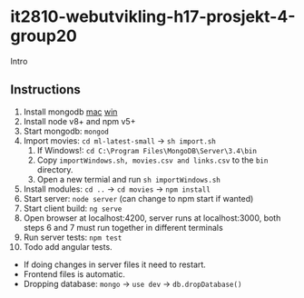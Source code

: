 # it2810-webutvikling-h17-prosjekt-4-group20
Intro

## Instructions
1. Install mongodb [mac](https://docs.mongodb.com/manual/tutorial/install-mongodb-on-os-x/) [win](https://docs.mongodb.com/manual/tutorial/install-mongodb-on-windows/)
2. Install node v8+ and npm v5+
3. Start mongodb: `mongod`
4. Import movies: `cd ml-latest-small` -> `sh import.sh`
    1. If Windows!: `cd C:\Program Files\MongoDB\Server\3.4\bin`
    2. Copy `importWindows.sh, movies.csv and links.csv` to the `bin` directory.
    3. Open a new termial and run `sh importWindows.sh`
5. Install modules: `cd ..` -> `cd movies` -> `npm install`
6. Start server: `node server` (can change to npm start if wanted)
7. Start client build: `ng serve`
8. Open browser at localhost:4200, server runs at localhost:3000, both steps 6 and 7 must run together in different terminals
9. Run server tests: `npm test`
10. Todo add angular tests.

* If doing changes in server files it need to restart.
* Frontend files is automatic.
* Dropping database: `mongo` -> `use dev` -> `db.dropDatabase()`
